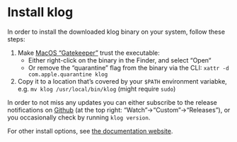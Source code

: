 # Install klog

In order to install the downloaded klog binary on your system, follow these steps:

1. Make [MacOS “Gatekeeper”](https://support.apple.com/en-us/HT202491) trust the executable:
   - Either right-click on the binary in the Finder, and select “Open“
   - Or remove the “quarantine” flag from the binary via the CLI:
     `xattr -d com.apple.quarantine klog`
2. Copy it to a location that’s covered by your `$PATH` environment variabke, e.g.
   `mv klog /usr/local/bin/klog` (might require `sudo`)

In order to not miss any updates you can either subscribe to the release
notifications on [Github](https://github.com/jotaen/klog) (at the top right:
“Watch”→“Custom”→“Releases”), or you occasionally check by running
`klog version`.

For other install options, see [the documentation website](https://klog.jotaen.net/#get-klog).
